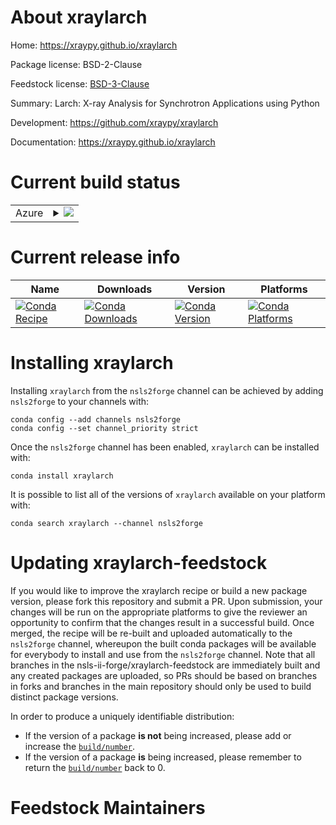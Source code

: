 About xraylarch
===============

Home: https://xraypy.github.io/xraylarch

Package license: BSD-2-Clause

Feedstock license: [BSD-3-Clause](https://github.com/nsls-ii-forge/xraylarch-feedstock/blob/master/LICENSE.txt)

Summary: Larch: X-ray Analysis for Synchrotron Applications using Python

Development: https://github.com/xraypy/xraylarch

Documentation: https://xraypy.github.io/xraylarch

Current build status
====================


<table>
    
  <tr>
    <td>Azure</td>
    <td>
      <details>
        <summary>
          <a href="https://dev.azure.com/nsls2forge/nsls2forge/_build/latest?definitionId=110&branchName=master">
            <img src="https://dev.azure.com/nsls2forge/nsls2forge/_apis/build/status/xraylarch-feedstock?branchName=master">
          </a>
        </summary>
        <table>
          <thead><tr><th>Variant</th><th>Status</th></tr></thead>
          <tbody><tr>
              <td>linux_64_python3.7</td>
              <td>
                <a href="https://dev.azure.com/nsls2forge/nsls2forge/_build/latest?definitionId=110&branchName=master">
                  <img src="https://dev.azure.com/nsls2forge/nsls2forge/_apis/build/status/xraylarch-feedstock?branchName=master&jobName=linux&configuration=linux_64_python3.7" alt="variant">
                </a>
              </td>
            </tr><tr>
              <td>linux_64_python3.8</td>
              <td>
                <a href="https://dev.azure.com/nsls2forge/nsls2forge/_build/latest?definitionId=110&branchName=master">
                  <img src="https://dev.azure.com/nsls2forge/nsls2forge/_apis/build/status/xraylarch-feedstock?branchName=master&jobName=linux&configuration=linux_64_python3.8" alt="variant">
                </a>
              </td>
            </tr><tr>
              <td>linux_64_python3.9</td>
              <td>
                <a href="https://dev.azure.com/nsls2forge/nsls2forge/_build/latest?definitionId=110&branchName=master">
                  <img src="https://dev.azure.com/nsls2forge/nsls2forge/_apis/build/status/xraylarch-feedstock?branchName=master&jobName=linux&configuration=linux_64_python3.9" alt="variant">
                </a>
              </td>
            </tr><tr>
              <td>osx_64_python3.7</td>
              <td>
                <a href="https://dev.azure.com/nsls2forge/nsls2forge/_build/latest?definitionId=110&branchName=master">
                  <img src="https://dev.azure.com/nsls2forge/nsls2forge/_apis/build/status/xraylarch-feedstock?branchName=master&jobName=osx&configuration=osx_64_python3.7" alt="variant">
                </a>
              </td>
            </tr><tr>
              <td>osx_64_python3.8</td>
              <td>
                <a href="https://dev.azure.com/nsls2forge/nsls2forge/_build/latest?definitionId=110&branchName=master">
                  <img src="https://dev.azure.com/nsls2forge/nsls2forge/_apis/build/status/xraylarch-feedstock?branchName=master&jobName=osx&configuration=osx_64_python3.8" alt="variant">
                </a>
              </td>
            </tr><tr>
              <td>osx_64_python3.9</td>
              <td>
                <a href="https://dev.azure.com/nsls2forge/nsls2forge/_build/latest?definitionId=110&branchName=master">
                  <img src="https://dev.azure.com/nsls2forge/nsls2forge/_apis/build/status/xraylarch-feedstock?branchName=master&jobName=osx&configuration=osx_64_python3.9" alt="variant">
                </a>
              </td>
            </tr><tr>
              <td>win_64_python3.7</td>
              <td>
                <a href="https://dev.azure.com/nsls2forge/nsls2forge/_build/latest?definitionId=110&branchName=master">
                  <img src="https://dev.azure.com/nsls2forge/nsls2forge/_apis/build/status/xraylarch-feedstock?branchName=master&jobName=win&configuration=win_64_python3.7" alt="variant">
                </a>
              </td>
            </tr><tr>
              <td>win_64_python3.8</td>
              <td>
                <a href="https://dev.azure.com/nsls2forge/nsls2forge/_build/latest?definitionId=110&branchName=master">
                  <img src="https://dev.azure.com/nsls2forge/nsls2forge/_apis/build/status/xraylarch-feedstock?branchName=master&jobName=win&configuration=win_64_python3.8" alt="variant">
                </a>
              </td>
            </tr><tr>
              <td>win_64_python3.9</td>
              <td>
                <a href="https://dev.azure.com/nsls2forge/nsls2forge/_build/latest?definitionId=110&branchName=master">
                  <img src="https://dev.azure.com/nsls2forge/nsls2forge/_apis/build/status/xraylarch-feedstock?branchName=master&jobName=win&configuration=win_64_python3.9" alt="variant">
                </a>
              </td>
            </tr>
          </tbody>
        </table>
      </details>
    </td>
  </tr>
</table>

Current release info
====================

| Name | Downloads | Version | Platforms |
| --- | --- | --- | --- |
| [![Conda Recipe](https://img.shields.io/badge/recipe-xraylarch-green.svg)](https://anaconda.org/nsls2forge/xraylarch) | [![Conda Downloads](https://img.shields.io/conda/dn/nsls2forge/xraylarch.svg)](https://anaconda.org/nsls2forge/xraylarch) | [![Conda Version](https://img.shields.io/conda/vn/nsls2forge/xraylarch.svg)](https://anaconda.org/nsls2forge/xraylarch) | [![Conda Platforms](https://img.shields.io/conda/pn/nsls2forge/xraylarch.svg)](https://anaconda.org/nsls2forge/xraylarch) |

Installing xraylarch
====================

Installing `xraylarch` from the `nsls2forge` channel can be achieved by adding `nsls2forge` to your channels with:

```
conda config --add channels nsls2forge
conda config --set channel_priority strict
```

Once the `nsls2forge` channel has been enabled, `xraylarch` can be installed with:

```
conda install xraylarch
```

It is possible to list all of the versions of `xraylarch` available on your platform with:

```
conda search xraylarch --channel nsls2forge
```




Updating xraylarch-feedstock
============================

If you would like to improve the xraylarch recipe or build a new
package version, please fork this repository and submit a PR. Upon submission,
your changes will be run on the appropriate platforms to give the reviewer an
opportunity to confirm that the changes result in a successful build. Once
merged, the recipe will be re-built and uploaded automatically to the
`nsls2forge` channel, whereupon the built conda packages will be available for
everybody to install and use from the `nsls2forge` channel.
Note that all branches in the nsls-ii-forge/xraylarch-feedstock are
immediately built and any created packages are uploaded, so PRs should be based
on branches in forks and branches in the main repository should only be used to
build distinct package versions.

In order to produce a uniquely identifiable distribution:
 * If the version of a package **is not** being increased, please add or increase
   the [``build/number``](https://docs.conda.io/projects/conda-build/en/latest/resources/define-metadata.html#build-number-and-string).
 * If the version of a package **is** being increased, please remember to return
   the [``build/number``](https://docs.conda.io/projects/conda-build/en/latest/resources/define-metadata.html#build-number-and-string)
   back to 0.

Feedstock Maintainers
=====================


